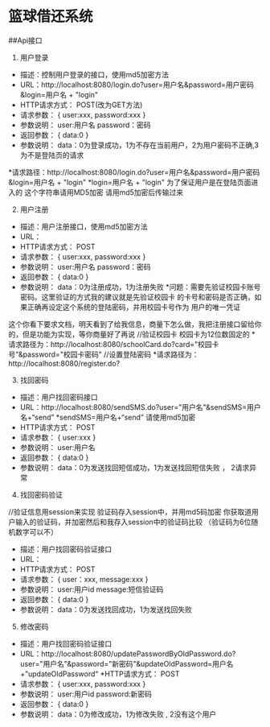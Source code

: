 # 篮球借还系统



##Api接口

1. 用户登录
* 描述：控制用户登录的接口，使用md5加密方法
* URL：http://localhost:8080/login.do?user=用户名&password=用户密码&login=用户名 + "login"
* HTTP请求方式： POST(改为GET方法)
* 请求参数：
    {
        user:xxx,
        password:xxx
    }
* 参数说明：
    user:用户名
    password：密码
* 返回参数：
{
    data:0
}
* 参数说明：
    data：0为登录成功，1为不存在当前用户，2为用户密码不正确,3为不是登陆页的请求

*请求路径：http://localhost:8080/login.do?user=用户名&password=用户密码&login=用户名 + "login"
*login=用户名 + "login" 为了保证用户是在登陆页面进入的  这个字符串请用MD5加密
请用md5加密后传输过来

2. 用户注册
* 描述：用户注册接口，使用md5加密方法
* URL：
* HTTP请求方式： POST
* 请求参数：
    {
        user:xxx,
        password:xxx
    }
* 参数说明：
    user:用户名
    password：密码
* 返回参数：
{
    data:0
}
* 参数说明：
    data：0为注册成功，1为注册失败
*问题：需要先验证校园卡账号密码。这里验证的方式我的建议就是先验证校园卡
的卡号和密码是否正确，如果正确再设定这个系统的登陆密码，并用校园卡号作为
用户的唯一凭证

这个你看下要求文档，明天看到了给我信息，商量下怎么做，我把注册接口留给你的，但是功能为实现，等你商量好了再说
//验证校园卡 校园卡为12位数固定的
*请求路径为：http://localhost:8080/schoolCard.do?card="校园卡号"&password="校园卡密码"
//设置登陆密码
*请求路径为：http://localhost:8080/register.do?


3. 找回密码
* 描述：用户找回密码接口
* URL：http://localhost:8080/sendSMS.do?user="用户名"&sendSMS=用户名+“send”
*sendSMS=用户名+“send” 请使用md5加密
* HTTP请求方式： POST
* 请求参数：
    {
        user:xxx
    }
* 参数说明：
    user:用户名
* 返回参数：
{
    data:0
}
* 参数说明：
    data：0为发送找回短信成功，1为发送找回短信失败 ， 2请求异常
    
    
    
4. 找回密码验证

//验证信息用session来实现
验证码存入session中，并用md5码加密
你获取道用户输入的验证码，并加密然后和我存入session中的验证码比较
（验证码为6位随机数字可以不）

* 描述：用户找回密码验证接口
* URL：
* HTTP请求方式： POST
* 请求参数：
    {
        user：xxx,
        message:xxx
    }
* 参数说明：
    user:用户id
    message:短信验证码
* 返回参数：
{
    data:0
}
* 参数说明：
    data：0为发送找回成功，1为发送找回失败
    
    
    
5. 修改密码
* 描述：用户找回密码验证接口
* URL：http://localhost:8080/updatePasswordByOldPassword.do?user="用户名"&password="新密码"&updateOldPassword=用户名+”updateOldPassword“
*HTTP请求方式： POST
* 请求参数：
    {
        user:xxx,
        password:xxx
    }
* 参数说明：
    user:用户id
    password:新密码
* 返回参数：
{
    data:0
}
* 参数说明：
    data：0为修改成功，1为修改失败 , 2没有这个用户
    
